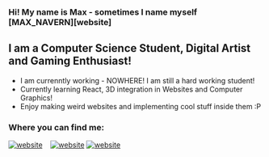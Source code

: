 ### Hi! My name is Max - sometimes I name myself [MAX_NAVERN][website]

## I am a Computer Science Student, Digital Artist and Gaming Enthusiast!

- I am currenntly working - NOWHERE! I am still a hard working student!
- Currently learning React, 3D integration in Websites and Computer Graphics!
- Enjoy making weird websites and implementing cool stuff inside them :P

### Where you can find me:

[![website](./img/linkedin-light.svg)](https://www.linkedin.com/in/maxim-abdulkhalikov-060144217/)
&nbsp;&nbsp;
[![website](./img/instagram-light.svg)](https://www.instagram.com/max_navern#gh-light-mode-only)
[![website](./img/instagram-dark.svg)](https://www.instagram.com/max_navern#gh-dark-mode-only)
